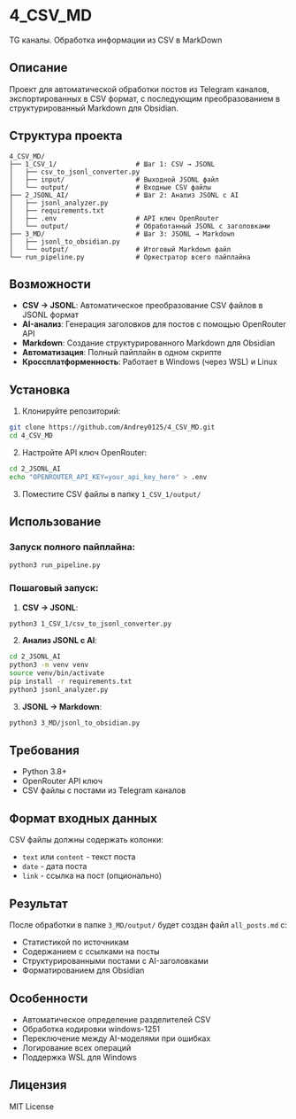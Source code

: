 # 4_CSV_MD

TG каналы. Обработка информации из CSV в MarkDown

## Описание

Проект для автоматической обработки постов из Telegram каналов, экспортированных в CSV формат, с последующим преобразованием в структурированный Markdown для Obsidian.

## Структура проекта

```
4_CSV_MD/
├── 1_CSV_1/                    # Шаг 1: CSV → JSONL
│   ├── csv_to_jsonl_converter.py
│   ├── input/                  # Выходной JSONL файл
│   └── output/                 # Входные CSV файлы
├── 2_JSONL_AI/                 # Шаг 2: Анализ JSONL с AI
│   ├── jsonl_analyzer.py
│   ├── requirements.txt
│   ├── .env                    # API ключ OpenRouter
│   └── output/                 # Обработанный JSONL с заголовками
├── 3_MD/                       # Шаг 3: JSONL → Markdown
│   ├── jsonl_to_obsidian.py
│   └── output/                 # Итоговый Markdown файл
└── run_pipeline.py             # Оркестратор всего пайплайна
```

## Возможности

- **CSV → JSONL**: Автоматическое преобразование CSV файлов в JSONL формат
- **AI-анализ**: Генерация заголовков для постов с помощью OpenRouter API
- **Markdown**: Создание структурированного Markdown для Obsidian
- **Автоматизация**: Полный пайплайн в одном скрипте
- **Кроссплатформенность**: Работает в Windows (через WSL) и Linux

## Установка

1. Клонируйте репозиторий:
```bash
git clone https://github.com/Andrey0125/4_CSV_MD.git
cd 4_CSV_MD
```

2. Настройте API ключ OpenRouter:
```bash
cd 2_JSONL_AI
echo "OPENROUTER_API_KEY=your_api_key_here" > .env
```

3. Поместите CSV файлы в папку `1_CSV_1/output/`

## Использование

### Запуск полного пайплайна:
```bash
python3 run_pipeline.py
```

### Пошаговый запуск:

1. **CSV → JSONL**:
```bash
python3 1_CSV_1/csv_to_jsonl_converter.py
```

2. **Анализ JSONL с AI**:
```bash
cd 2_JSONL_AI
python3 -m venv venv
source venv/bin/activate
pip install -r requirements.txt
python3 jsonl_analyzer.py
```

3. **JSONL → Markdown**:
```bash
python3 3_MD/jsonl_to_obsidian.py
```

## Требования

- Python 3.8+
- OpenRouter API ключ
- CSV файлы с постами из Telegram каналов

## Формат входных данных

CSV файлы должны содержать колонки:
- `text` или `content` - текст поста
- `date` - дата поста
- `link` - ссылка на пост (опционально)

## Результат

После обработки в папке `3_MD/output/` будет создан файл `all_posts.md` с:
- Статистикой по источникам
- Содержанием с ссылками на посты
- Структурированными постами с AI-заголовками
- Форматированием для Obsidian

## Особенности

- Автоматическое определение разделителей CSV
- Обработка кодировки windows-1251
- Переключение между AI-моделями при ошибках
- Логирование всех операций
- Поддержка WSL для Windows

## Лицензия

MIT License